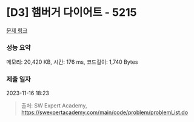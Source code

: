 # [D3] 햄버거 다이어트 - 5215 

[문제 링크](https://swexpertacademy.com/main/code/problem/problemDetail.do?contestProbId=AWT-lPB6dHUDFAVT) 

### 성능 요약

메모리: 20,420 KB, 시간: 176 ms, 코드길이: 1,740 Bytes

### 제출 일자

2023-11-16 18:23



> 출처: SW Expert Academy, https://swexpertacademy.com/main/code/problem/problemList.do